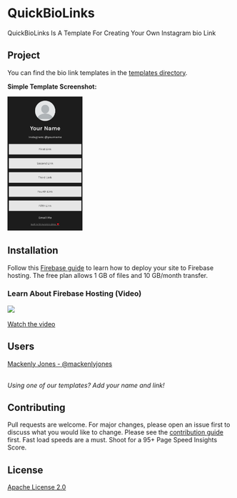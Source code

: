 # QuickBioLinks
 QuickBioLinks Is A Template For Creating Your Own Instagram bio Link

## Project
You can find the bio link templates in the [templates directory](https://github.com/mackenly/quickbiolinks/tree/master/templates).

**Simple Template Screenshot:**

<img src="readme-images/simple-phone.png" height="300">

## Installation
Follow this [Firebase guide](https://firebase.google.com/docs/hosting) to learn how to deploy your site to Firebase hosting. The free plan allows 1 GB of files and 10 GB/month transfer.

### Learn About Firebase Hosting (Video)
<img src="https://img.youtube.com/vi/meofoNuK3vo/0.jpg" height=250px>

[Watch the video](https://www.youtube.com/watch?v=meofoNuK3vo)

## Users
[Mackenly Jones - @mackenlyjones](https://links.mackenly.com/)

<br>*Using one of our templates? Add your name and link!*

## Contributing
Pull requests are welcome. For major changes, please open an issue first to discuss what you would like to change. Please see the [contribution guide](https://github.com/mackenly/quickbiolinks/blob/master/CONTRIBUTING.md) first. Fast load speeds are a must. Shoot for a 95+ Page Speed Insights Score.

## License
[Apache License 2.0](https://github.com/mackenly/quickbiolinks/blob/master/LICENSE)
